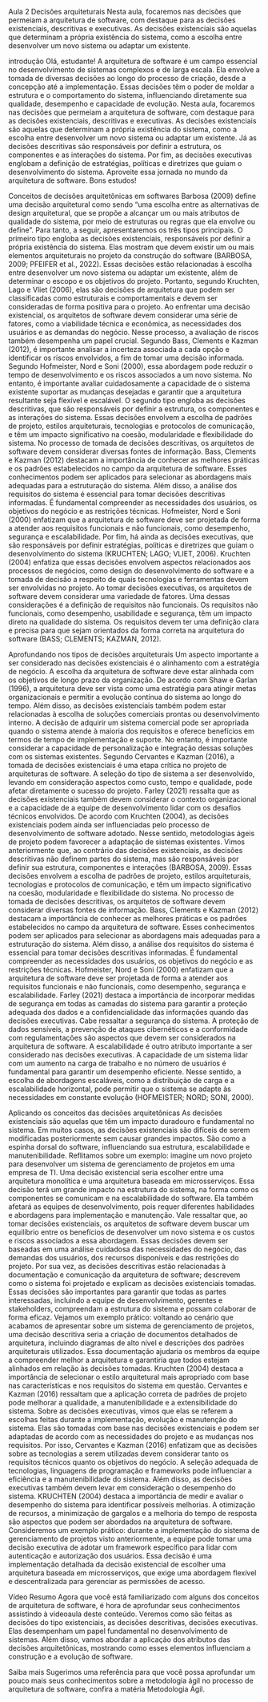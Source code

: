 Aula 2
Decisões arquiteturais
Nesta aula, focaremos nas decisões que permeiam a arquitetura de software, com destaque para as decisões existenciais, descritivas e executivas. As decisões existenciais são aquelas que determinam a própria existência do sistema, como a escolha entre desenvolver um novo sistema ou adaptar um existente.


introdução
Olá, estudante!
A arquitetura de software é um campo essencial no desenvolvimento de sistemas complexos e de larga escala. Ela envolve a tomada de diversas decisões ao longo do processo de criação, desde a concepção até a implementação. Essas decisões têm o poder de moldar a estrutura e o comportamento do sistema, influenciando diretamente sua qualidade, desempenho e capacidade de evolução.
Nesta aula, focaremos nas decisões que permeiam a arquitetura de software, com destaque para as decisões existenciais, descritivas e executivas. As decisões existenciais são aquelas que determinam a própria existência do sistema, como a escolha entre desenvolver um novo sistema ou adaptar um existente. Já as decisões descritivas são responsáveis por definir a estrutura, os componentes e as interações do sistema. Por fim, as decisões executivas englobam a definição de estratégias, políticas e diretrizes que guiam o desenvolvimento do sistema. Aproveite essa jornada no mundo da arquitetura de software.
Bons estudos!

Conceitos de decisões arquitetônicas em softwares
Barbosa (2009) define uma decisão arquitetural como sendo “uma escolha entre as alternativas de design arquitetural, que se propõe a alcançar um ou mais atributos de qualidade do sistema, por meio de estruturas ou regras que ela envolve ou define”. Para tanto, a seguir, apresentaremos os três tipos principais.
O primeiro tipo engloba as decisões existenciais, responsáveis por definir a própria existência do sistema. Elas mostram que devem existir um ou mais elementos arquiteturais no projeto da construção do software (BARBOSA, 2009; PFEIFER et al., 2022). Essas decisões estão relacionadas à escolha entre desenvolver um novo sistema ou adaptar um existente, além de determinar o escopo e os objetivos do projeto. Portanto, segundo Kruchten, Lago e Vliet (2006), elas são decisões de arquitetura que podem ser classificadas como estruturais e comportamentais e devem ser consideradas de forma positiva para o projeto.
Ao enfrentar uma decisão existencial, os arquitetos de software devem considerar uma série de fatores, como a viabilidade técnica e econômica, as necessidades dos usuários e as demandas do negócio. Nesse processo, a avaliação de riscos também desempenha um papel crucial. Segundo Bass, Clements e Kazman (2012), é importante analisar a incerteza associada a cada opção e identificar os riscos envolvidos, a fim de tomar uma decisão informada.
Segundo Hofmeister, Nord e Soni (2000), essa abordagem pode reduzir o tempo de desenvolvimento e os riscos associados a um novo sistema. No entanto, é importante avaliar cuidadosamente a capacidade de o sistema existente suportar as mudanças desejadas e garantir que a arquitetura resultante seja flexível e escalável.
O segundo tipo engloba as decisões descritivas, que são responsáveis por definir a estrutura, os componentes e as interações do sistema. Essas decisões envolvem a escolha de padrões de projeto, estilos arquiteturais, tecnologias e protocolos de comunicação, e têm um impacto significativo na coesão, modularidade e flexibilidade do sistema.
No processo de tomada de decisões descritivas, os arquitetos de software devem considerar diversas fontes de informação. Bass, Clements e Kazman (2012) destacam a importância de conhecer as melhores práticas e os padrões estabelecidos no campo da arquitetura de software. Esses conhecimentos podem ser aplicados para selecionar as abordagens mais adequadas para a estruturação do sistema.
Além disso, a análise dos requisitos do sistema é essencial para tomar decisões descritivas informadas. É fundamental compreender as necessidades dos usuários, os objetivos do negócio e as restrições técnicas. Hofmeister, Nord e Soni (2000) enfatizam que a arquitetura de software deve ser projetada de forma a atender aos requisitos funcionais e não funcionais, como desempenho, segurança e escalabilidade.
Por fim, há ainda as decisões executivas, que são responsáveis por definir estratégias, políticas e diretrizes que guiam o desenvolvimento do sistema (KRUCHTEN; LAGO; VLIET, 2006). Kruchten (2004) enfatiza que essas decisões envolvem aspectos relacionados aos processos de negócios, como design do desenvolvimento do software e a tomada de decisão a respeito de quais tecnologias e ferramentas devem ser envolvidas no projeto.
Ao tomar decisões executivas, os arquitetos de software devem considerar uma variedade de fatores. Uma dessas considerações é a definição de requisitos não funcionais. Os requisitos não funcionais, como desempenho, usabilidade e segurança, têm um impacto direto na qualidade do sistema. Os requisitos devem ter uma definição clara e precisa para que sejam orientados da forma correta na arquitetura do software (BASS; CLEMENTS; KAZMAN, 2012).

Aprofundando nos tipos de decisões arquiteturais
Um aspecto importante a ser considerado nas decisões existenciais é o alinhamento com a estratégia de negócio. A escolha da arquitetura de software deve estar alinhada com os objetivos de longo prazo da organização. De acordo com Shaw e Garlan (1996), a arquitetura deve ser vista como uma estratégia para atingir metas organizacionais e permitir a evolução contínua do sistema ao longo do tempo.
Além disso, as decisões existenciais também podem estar relacionadas à escolha de soluções comerciais prontas ou desenvolvimento interno. A decisão de adquirir um sistema comercial pode ser apropriada quando o sistema atende à maioria dos requisitos e oferece benefícios em termos de tempo de implementação e suporte. No entanto, é importante considerar a capacidade de personalização e integração dessas soluções com os sistemas existentes.
Segundo Cervantes e Kazman (2016), a tomada de decisões existenciais é uma etapa crítica no projeto de arquiteturas de software. A seleção do tipo de sistema a ser desenvolvido, levando em consideração aspectos como custo, tempo e qualidade, pode afetar diretamente o sucesso do projeto. Farley (2021) ressalta que as decisões existenciais também devem considerar o contexto organizacional e a capacidade de a equipe de desenvolvimento lidar com os desafios técnicos envolvidos.
De acordo com Kruchten (2004), as decisões existenciais podem ainda ser influenciadas pelo processo de desenvolvimento de software adotado. Nesse sentido, metodologias ágeis de projeto podem favorecer a adaptação de sistemas existentes.
Vimos anteriormente que, ao contrário das decisões existenciais, as decisões descritivas não definem partes do sistema, mas são responsáveis por definir sua estrutura, componentes e interações (BARBOSA, 2009). Essas decisões envolvem a escolha de padrões de projeto, estilos arquiteturais, tecnologias e protocolos de comunicação, e têm um impacto significativo na coesão, modularidade e flexibilidade do sistema.
No processo de tomada de decisões descritivas, os arquitetos de software devem considerar diversas fontes de informação. Bass, Clements e Kazman (2012) destacam a importância de conhecer as melhores práticas e os padrões estabelecidos no campo da arquitetura de software. Esses conhecimentos podem ser aplicados para selecionar as abordagens mais adequadas para a estruturação do sistema.
Além disso, a análise dos requisitos do sistema é essencial para tomar decisões descritivas informadas. É fundamental compreender as necessidades dos usuários, os objetivos do negócio e as restrições técnicas. Hofmeister, Nord e Soni (2000) enfatizam que a arquitetura de software deve ser projetada de forma a atender aos requisitos funcionais e não funcionais, como desempenho, segurança e escalabilidade.
Farley (2021) destaca a importância de incorporar medidas de segurança em todas as camadas do sistema para garantir a proteção adequada dos dados e a confidencialidade das informações quando das decisões executivas. Cabe ressaltar a segurança do sistema. A proteção de dados sensíveis, a prevenção de ataques cibernéticos e a conformidade com regulamentações são aspectos que devem ser considerados na arquitetura de software.
A escalabilidade é outro atributo importante a ser considerado nas decisões executivas. A capacidade de um sistema lidar com um aumento na carga de trabalho e no número de usuários é fundamental para garantir um desempenho eficiente. Nesse sentido, a escolha de abordagens escaláveis, como a distribuição de carga e a escalabilidade horizontal, pode permitir que o sistema se adapte às necessidades em constante evolução (HOFMEISTER; NORD; SONI, 2000).

Aplicando os conceitos das decisões arquitetônicas
As decisões existenciais são aquelas que têm um impacto duradouro e fundamental no sistema. Em muitos casos, as decisões existenciais são difíceis de serem modificadas posteriormente sem causar grandes impactos. São como a espinha dorsal do software, influenciando sua estrutura, escalabilidade e manutenibilidade. Reflitamos sobre um exemplo: imagine um novo projeto para desenvolver um sistema de gerenciamento de projetos em uma empresa de TI.
Uma decisão existencial seria escolher entre uma arquitetura monolítica e uma arquitetura baseada em microsserviços. Essa decisão terá um grande impacto na estrutura do sistema, na forma como os componentes se comunicam e na escalabilidade do software. Ela também afetará as equipes de desenvolvimento, pois requer diferentes habilidades e abordagens para implementação e manutenção.
Vale ressaltar que, ao tomar decisões existenciais, os arquitetos de software devem buscar um equilíbrio entre os benefícios de desenvolver um novo sistema e os custos e riscos associados a essa abordagem. Essas decisões devem ser baseadas em uma análise cuidadosa das necessidades do negócio, das demandas dos usuários, dos recursos disponíveis e das restrições do projeto.
Por sua vez, as decisões descritivas estão relacionadas à documentação e comunicação da arquitetura de software; descrevem como o sistema foi projetado e explicam as decisões existenciais tomadas. Essas decisões são importantes para garantir que todas as partes interessadas, incluindo a equipe de desenvolvimento, gerentes e stakeholders, compreendam a estrutura do sistema e possam colaborar de forma eficaz.
Vejamos um exemplo prático: voltando ao cenário que acabamos de apresentar sobre um sistema de gerenciamento de projetos, uma decisão descritiva seria a criação de documentos detalhados de arquitetura, incluindo diagramas de alto nível e descrições dos padrões arquiteturais utilizados. Essa documentação ajudaria os membros da equipe a compreender melhor a arquitetura e garantiria que todos estejam alinhados em relação às decisões tomadas.
Kruchten (2004) destaca a importância de selecionar o estilo arquitetural mais apropriado com base nas características e nos requisitos do sistema em questão. Cervantes e Kazman (2016) ressaltam que a aplicação correta de padrões de projeto pode melhorar a qualidade, a manutenibilidade e a extensibilidade do sistema.
Sobre as decisões executivas, vimos que elas se referem a escolhas feitas durante a implementação, evolução e manutenção do sistema. Elas são tomadas com base nas decisões existenciais e podem ser adaptadas de acordo com as necessidades do projeto e as mudanças nos requisitos. Por isso, Cervantes e Kazman (2016) enfatizam que as decisões sobre as tecnologias a serem utilizadas devem considerar tanto os requisitos técnicos quanto os objetivos do negócio. A seleção adequada de tecnologias, linguagens de programação e frameworks pode influenciar a eficiência e a manutenibilidade do sistema.
Além disso, as decisões executivas também devem levar em consideração o desempenho do sistema. KRUCHTEN (2004) destaca a importância de medir e avaliar o desempenho do sistema para identificar possíveis melhorias. A otimização de recursos, a minimização de gargalos e a melhoria do tempo de resposta são aspectos que podem ser abordados na arquitetura de software.
Consideremos um exemplo prático: durante a implementação do sistema de gerenciamento de projetos visto anteriormente, a equipe pode tomar uma decisão executiva de adotar um framework específico para lidar com autenticação e autorização dos usuários. Essa decisão é uma implementação detalhada da decisão existencial de escolher uma arquitetura baseada em microsserviços, que exige uma abordagem flexível e descentralizada para gerenciar as permissões de acesso.

Vídeo Resumo
Agora que você está familiarizado com alguns dos conceitos de arquitetura de software, é hora de aprofundar seus conhecimentos assistindo à videoaula deste conteúdo. Veremos como são feitas as decisões do tipo existenciais, as decisões descritivas, decisões executivas. Elas desempenham um papel fundamental no desenvolvimento de sistemas. Além disso, vamos abordar a aplicação dos atributos das decisões arquitetônicas, mostrando como esses elementos influenciam a construção e a evolução de software.

 


Saiba mais
Sugerimos uma referência para que você possa aprofundar um pouco mais seus conhecimentos sobre a metodologia ágil no processo de arquitetura de software, confira a matéria Metodologia Ágil.
